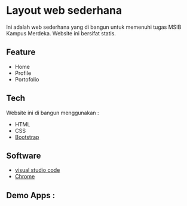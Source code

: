 # Layout web sederhana
Ini adalah web sederhana yang di bangun untuk memenuhi tugas MSIB Kampus Merdeka. Website ini bersifat statis.

## Feature
- Home
- Profile
- Portofolio

## Tech
Website ini di bangun menggunakan :
- HTML
- CSS
- [Bootstrap](https://getbootstrap.com/docs/5.2/getting-started/download/)

## Software
- [visual studio code](https://code.visualstudio.com/)
- [Chrome](https://www.google.com/intl/id_id/chrome/)

## Demo Apps : 
